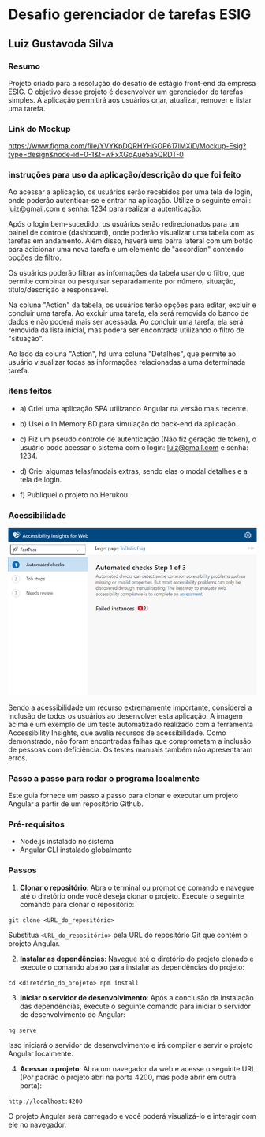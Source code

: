 # Desafio gerenciador de tarefas ESIG

## Luiz Gustavoda Silva

### Resumo
Projeto criado para a resolução do desafio de estágio front-end da empresa ESIG. O objetivo desse projeto é desenvolver um gerenciador de tarefas simples. A aplicação permitirá aos usuários criar,  atualizar, remover e listar uma tarefa.

### Link do Mockup

https://www.figma.com/file/YVYKpDQRHYHGOP617lMXiD/Mockup-Esig?type=design&node-id=0-1&t=wFxXGqAue5a5QRDT-0


### instruções para uso da aplicação/descrição do que foi feito

Ao acessar a aplicação, os usuários serão recebidos por uma tela de login, onde poderão autenticar-se e entrar na aplicação. Utilize o seguinte email: luiz@gmail.com e senha: 1234 para realizar a autenticação.

Após o login bem-sucedido, os usuários serão redirecionados para um painel de controle (dashboard), onde poderão visualizar uma tabela com as tarefas em andamento. Além disso, haverá uma barra lateral com um botão para adicionar uma nova tarefa e um elemento de "accordion" contendo opções de filtro.

Os usuários poderão filtrar as informações da tabela usando o filtro, que permite combinar ou pesquisar separadamente por número, situação, título/descrição e responsável.

Na coluna "Action" da tabela, os usuários terão opções para editar, excluir e concluir uma tarefa. Ao excluir uma tarefa, ela será removida do banco de dados e não poderá mais ser acessada. Ao concluir uma tarefa, ela será removida da lista inicial, mas poderá ser encontrada utilizando o filtro de "situação".

Ao lado da coluna "Action", há uma coluna "Detalhes", que permite ao usuário visualizar todas as informações relacionadas a uma determinada tarefa.
  

### itens feitos

- a) Criei uma aplicação SPA utilizando Angular na versão mais recente.

- b) Usei o In Memory BD para simulação do back-end da aplicação.

- c) Fiz um pseudo controle de autenticação (Não fiz geração de token), o usuário pode acessar o sistema com o login: luiz@gmail.com e senha: 1234. 

- d) Criei algumas telas/modais extras, sendo elas o modal detalhes e a tela de login.

- f) Publiquei o projeto no Herukou. 

### Acessibilidade

![Texto Alternativo](./src/assets/acessibilidade%20avalia%C3%A7%C3%A3o.png)


Sendo a acessibilidade um recurso extremamente importante, considerei a inclusão de todos os usuários ao desenvolver esta aplicação. A imagem acima é um exemplo de um teste automatizado realizado com a ferramenta Accessibility Insights, que avalia recursos de acessibilidade. Como demonstrado, não foram encontradas falhas que comprometam a inclusão de pessoas com deficiência. Os testes manuais também não apresentaram erros.


### Passo a passo para rodar o programa localmente

Este guia fornece um passo a passo para clonar e executar um projeto Angular a partir de um repositório Github.

### Pré-requisitos

- Node.js instalado no sistema
- Angular CLI instalado globalmente

### Passos

1. **Clonar o repositório**: Abra o terminal ou prompt de comando e navegue até o diretório onde você deseja clonar o projeto. Execute o seguinte comando para clonar o repositório:

`git clone <URL_do_repositório>`

Substitua `<URL_do_repositório>` pela URL do repositório Git que contém o projeto Angular.

2. **Instalar as dependências**: Navegue até o diretório do projeto clonado e execute o comando abaixo para instalar as dependências do projeto:

`cd <diretório_do_projeto>
npm install`


3. **Iniciar o servidor de desenvolvimento**: Após a conclusão da instalação das dependências, execute o seguinte comando para iniciar o servidor de desenvolvimento do Angular:

`ng serve`


Isso iniciará o servidor de desenvolvimento e irá compilar e servir o projeto Angular localmente.

4. **Acessar o projeto**: Abra um navegador da web e acesse o seguinte URL (Por padrão o projeto abri na porta 4200, mas pode abrir em outra porta):

`http://localhost:4200`


O projeto Angular será carregado e você poderá visualizá-lo e interagir com ele no navegador.

